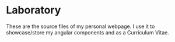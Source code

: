 # Laboratory

These are the source files of my personal webpage. I use it to showcase/store my angular components and as a Curriculum Vitae.
